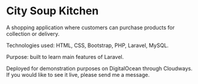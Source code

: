 # City Soup Kitchen

A shopping application where customers can purchase products for collection or delivery.

Technologies used: HTML, CSS, Bootstrap, PHP, Laravel, MySQL.

Purpose: built to learn main features of Laravel.

Deployed for demonstration purposes on DigitalOcean through Cloudways. If you would like to see it live, please send me a message.
